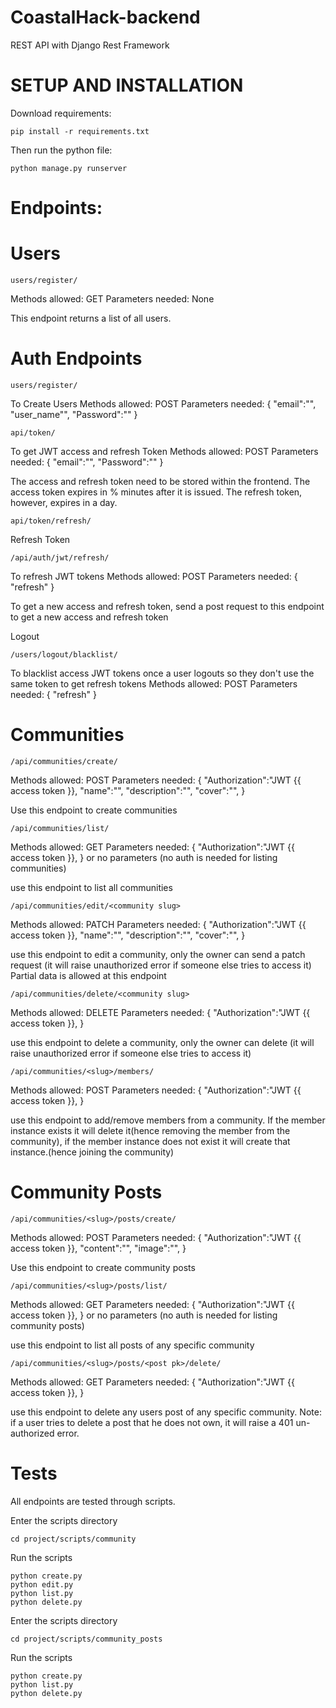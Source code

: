 # CoastalHack-backend

REST API with Django Rest Framework 

# SETUP AND INSTALLATION 

Download requirements:
```
pip install -r requirements.txt
```
Then run the python file:
```
python manage.py runserver 
```

# Endpoints:

# Users
```
users/register/
```
Methods allowed: GET
Parameters needed: None

This endpoint returns a list of all users.

# Auth Endpoints 
```
users/register/
```
To Create Users 
Methods allowed: POST
Parameters needed: 
{
"email":"",
"user_name"",
"Password":""
}

```
api/token/
```
To get JWT access and refresh Token
Methods allowed: POST
Parameters needed: 
{
"email":"",
"Password":""
}

The access and refresh token need to be stored within the frontend. The access token expires in % minutes after it is issued. The refresh token, however, expires in a day.

```
api/token/refresh/
```
Refresh Token

```
/api/auth/jwt/refresh/
```
To refresh JWT tokens 
Methods allowed: POST
Parameters needed: 
{
"refresh"
}

To get a new access and refresh token, send a post request to this endpoint to get a new access and refresh token 

Logout

```
/users/logout/blacklist/
```
To blacklist access JWT tokens once a user logouts so they don't use the same token to get refresh tokens
Methods allowed: POST
Parameters needed: 
{
"refresh"
}

# Communities
```
/api/communities/create/
```
Methods allowed: POST
Parameters needed: 
{
"Authorization":"JWT {{ access token }},
"name":"",
"description":"",
"cover":"",
}

Use this endpoint to create communities

```
/api/communities/list/
```
Methods allowed: GET
Parameters needed: 
{
"Authorization":"JWT {{ access token }},
}
or no parameters (no auth is needed for listing communities)

use this endpoint to list all communities 

```
/api/communities/edit/<community slug>
```
Methods allowed: PATCH
Parameters needed: 
{
"Authorization":"JWT {{ access token }},
"name":"",
"description":"",
"cover":"",
}

use this endpoint to edit a community, only the owner can send a patch request (it will raise unauthorized error if someone else tries to access it)
Partial data is allowed at this endpoint

```
/api/communities/delete/<community slug>
```
Methods allowed: DELETE
Parameters needed: 
{
"Authorization":"JWT {{ access token }},
}

use this endpoint to delete a community, only the owner can delete (it will raise unauthorized error if someone else tries to access it)

```
/api/communities/<slug>/members/
```
Methods allowed: POST
Parameters needed: 
{
"Authorization":"JWT {{ access token }},
}

use this endpoint to add/remove members from a community. If the member instance exists it will delete it(hence removing the member from the community), if the member instance does not exist it will create that instance.(hence joining the community)

# Community Posts
```
/api/communities/<slug>/posts/create/
```
Methods allowed: POST
Parameters needed: 
{
"Authorization":"JWT {{ access token }},
"content":"",
"image":"",
}

Use this endpoint to create community posts 

```
/api/communities/<slug>/posts/list/
```
Methods allowed: GET
Parameters needed: 
{
"Authorization":"JWT {{ access token }},
}
or no parameters (no auth is needed for listing community posts)

use this endpoint to list all posts of any specific community

```
/api/communities/<slug>/posts/<post pk>/delete/
```
Methods allowed: GET
Parameters needed: 
{
"Authorization":"JWT {{ access token }},
}

use this endpoint to delete any users post of any specific community. Note: if a user tries to delete a post that he does not own, it will raise a 401 un-authorized error.


# Tests
All endpoints are tested through scripts.

Enter the scripts directory
```
cd project/scripts/community
```

Run the scripts
```
python create.py
python edit.py
python list.py
python delete.py
```

Enter the scripts directory
```
cd project/scripts/community_posts
```

Run the scripts
```
python create.py
python list.py
python delete.py
```
